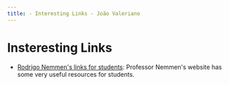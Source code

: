 ```yaml
---
title: - Interesting Links - João Valeriano
---
```


# Insteresting Links

* [Rodrigo Nemmen's links for students](https://rodrigonemmen.com/links/links-for-students/):
Professor Nemmen's website has some very useful resources for students.